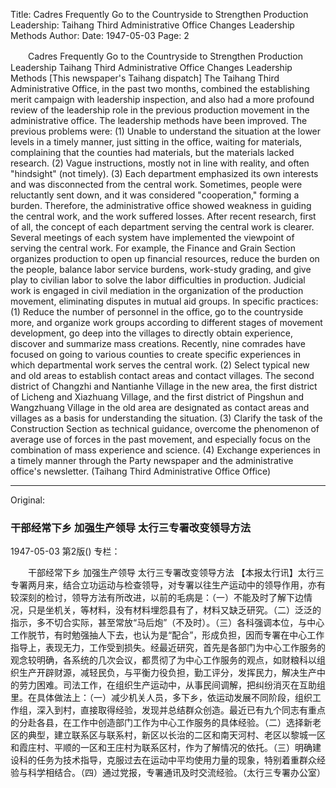 Title: Cadres Frequently Go to the Countryside to Strengthen Production Leadership: Taihang Third Administrative Office Changes Leadership Methods
Author:
Date: 1947-05-03
Page: 2

　　Cadres Frequently Go to the Countryside to Strengthen Production Leadership
    Taihang Third Administrative Office Changes Leadership Methods
    [This newspaper's Taihang dispatch] The Taihang Third Administrative Office, in the past two months, combined the establishing merit campaign with leadership inspection, and also had a more profound review of the leadership role in the previous production movement in the administrative office. The leadership methods have been improved. The previous problems were: (1) Unable to understand the situation at the lower levels in a timely manner, just sitting in the office, waiting for materials, complaining that the counties had materials, but the materials lacked research. (2) Vague instructions, mostly not in line with reality, and often "hindsight" (not timely). (3) Each department emphasized its own interests and was disconnected from the central work. Sometimes, people were reluctantly sent down, and it was considered "cooperation," forming a burden. Therefore, the administrative office showed weakness in guiding the central work, and the work suffered losses. After recent research, first of all, the concept of each department serving the central work is clearer. Several meetings of each system have implemented the viewpoint of serving the central work. For example, the Finance and Grain Section organizes production to open up financial resources, reduce the burden on the people, balance labor service burdens, work-study grading, and give play to civilian labor to solve the labor difficulties in production. Judicial work is engaged in civil mediation in the organization of the production movement, eliminating disputes in mutual aid groups. In specific practices: (1) Reduce the number of personnel in the office, go to the countryside more, and organize work groups according to different stages of movement development, go deep into the villages to directly obtain experience, discover and summarize mass creations. Recently, nine comrades have focused on going to various counties to create specific experiences in which departmental work serves the central work. (2) Select typical new and old areas to establish contact areas and contact villages. The second district of Changzhi and Nantianhe Village in the new area, the first district of Licheng and Xiazhuang Village, and the first district of Pingshun and Wangzhuang Village in the old area are designated as contact areas and villages as a basis for understanding the situation. (3) Clarify the task of the Construction Section as technical guidance, overcome the phenomenon of average use of forces in the past movement, and especially focus on the combination of mass experience and science. (4) Exchange experiences in a timely manner through the Party newspaper and the administrative office's newsletter. (Taihang Third Administrative Office Office)



<hr /> 

Original: 


### 干部经常下乡  加强生产领导  太行三专署改变领导方法

1947-05-03
第2版()
专栏：

　　干部经常下乡  加强生产领导
    太行三专署改变领导方法
    【本报太行讯】太行三专署两月来，结合立功运动与检查领导，对专署以往生产运动中的领导作用，亦有较深刻的检讨，领导方法有所改进，以前的毛病是：（一）不能及时了解下边情况，只是坐机关，等材料，没有材料埋怨县有了，材料又缺乏研究。（二）泛泛的指示，多不切合实际，甚至常放“马后炮”（不及时）。（三）各科强调本位，与中心工作脱节，有时勉强抽人下去，也认为是“配合”，形成负担，因而专署在中心工作指导上，表现无力，工作受到损失。经最近研究，首先是各部门为中心工作服务的观念较明确，各系统的几次会议，都贯彻了为中心工作服务的观点，如财粮科以组织生产开辟财源，减轻民负，与平衡力役负担，勤工评分，发挥民力，解决生产中的劳力困难。司法工作，在组织生产运动中，从事民间调解，把纠纷消灭在互助组里。在具体做法上：（一）减少机关人员，多下乡，依运动发展不同阶段，组织工作组，深入到村，直接取得经验，发现并总结群众创造。最近已有九个同志有重点的分赴各县，在工作中创造部门工作为中心工作服务的具体经验。（二）选择新老区的典型，建立联系区与联系村，新区以长治的二区和南天河村、老区以黎城一区和霞庄村、平顺的一区和王庄村为联系区村，作为了解情况的依托。（三）明确建设科的任务为技术指导，克服过去在运动中平均使用力量的现象，特别着重群众经验与科学相结合。（四）通过党报，专署通讯及时交流经验。（太行三专署办公室）
